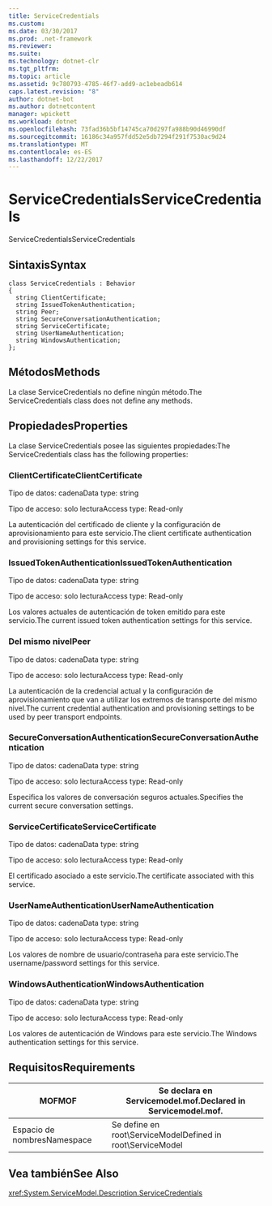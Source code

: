 ```yaml
---
title: ServiceCredentials
ms.custom: 
ms.date: 03/30/2017
ms.prod: .net-framework
ms.reviewer: 
ms.suite: 
ms.technology: dotnet-clr
ms.tgt_pltfrm: 
ms.topic: article
ms.assetid: 9c780793-4785-46f7-add9-ac1ebeadb614
caps.latest.revision: "8"
author: dotnet-bot
ms.author: dotnetcontent
manager: wpickett
ms.workload: dotnet
ms.openlocfilehash: 73fad36b5bf14745ca70d297fa988b90d46990df
ms.sourcegitcommit: 16186c34a957fdd52e5db7294f291f7530ac9d24
ms.translationtype: MT
ms.contentlocale: es-ES
ms.lasthandoff: 12/22/2017
---
```

# <a name="servicecredentials"></a><span data-ttu-id="a57df-102">ServiceCredentials</span><span class="sxs-lookup"><span data-stu-id="a57df-102">ServiceCredentials</span></span>
<span data-ttu-id="a57df-103">ServiceCredentials</span><span class="sxs-lookup"><span data-stu-id="a57df-103">ServiceCredentials</span></span>  
  
## <a name="syntax"></a><span data-ttu-id="a57df-104">Sintaxis</span><span class="sxs-lookup"><span data-stu-id="a57df-104">Syntax</span></span>  
  
```  
class ServiceCredentials : Behavior  
{  
  string ClientCertificate;  
  string IssuedTokenAuthentication;  
  string Peer;  
  string SecureConversationAuthentication;  
  string ServiceCertificate;  
  string UserNameAuthentication;  
  string WindowsAuthentication;  
};  
```  
  
## <a name="methods"></a><span data-ttu-id="a57df-105">Métodos</span><span class="sxs-lookup"><span data-stu-id="a57df-105">Methods</span></span>  
 <span data-ttu-id="a57df-106">La clase ServiceCredentials no define ningún método.</span><span class="sxs-lookup"><span data-stu-id="a57df-106">The ServiceCredentials class does not define any methods.</span></span>  
  
## <a name="properties"></a><span data-ttu-id="a57df-107">Propiedades</span><span class="sxs-lookup"><span data-stu-id="a57df-107">Properties</span></span>  
 <span data-ttu-id="a57df-108">La clase ServiceCredentials posee las siguientes propiedades:</span><span class="sxs-lookup"><span data-stu-id="a57df-108">The ServiceCredentials class has the following properties:</span></span>  
  
### <a name="clientcertificate"></a><span data-ttu-id="a57df-109">ClientCertificate</span><span class="sxs-lookup"><span data-stu-id="a57df-109">ClientCertificate</span></span>  
 <span data-ttu-id="a57df-110">Tipo de datos: cadena</span><span class="sxs-lookup"><span data-stu-id="a57df-110">Data type: string</span></span>  
  
 <span data-ttu-id="a57df-111">Tipo de acceso: solo lectura</span><span class="sxs-lookup"><span data-stu-id="a57df-111">Access type: Read-only</span></span>  
  
 <span data-ttu-id="a57df-112">La autenticación del certificado de cliente y la configuración de aprovisionamiento para este servicio.</span><span class="sxs-lookup"><span data-stu-id="a57df-112">The client certificate authentication and provisioning settings for this service.</span></span>  
  
### <a name="issuedtokenauthentication"></a><span data-ttu-id="a57df-113">IssuedTokenAuthentication</span><span class="sxs-lookup"><span data-stu-id="a57df-113">IssuedTokenAuthentication</span></span>  
 <span data-ttu-id="a57df-114">Tipo de datos: cadena</span><span class="sxs-lookup"><span data-stu-id="a57df-114">Data type: string</span></span>  
  
 <span data-ttu-id="a57df-115">Tipo de acceso: solo lectura</span><span class="sxs-lookup"><span data-stu-id="a57df-115">Access type: Read-only</span></span>  
  
 <span data-ttu-id="a57df-116">Los valores actuales de autenticación de token emitido para este servicio.</span><span class="sxs-lookup"><span data-stu-id="a57df-116">The current issued token authentication settings for this service.</span></span>  
  
### <a name="peer"></a><span data-ttu-id="a57df-117">Del mismo nivel</span><span class="sxs-lookup"><span data-stu-id="a57df-117">Peer</span></span>  
 <span data-ttu-id="a57df-118">Tipo de datos: cadena</span><span class="sxs-lookup"><span data-stu-id="a57df-118">Data type: string</span></span>  
  
 <span data-ttu-id="a57df-119">Tipo de acceso: solo lectura</span><span class="sxs-lookup"><span data-stu-id="a57df-119">Access type: Read-only</span></span>  
  
 <span data-ttu-id="a57df-120">La autenticación de la credencial actual y la configuración de aprovisionamiento que van a utilizar los extremos de transporte del mismo nivel.</span><span class="sxs-lookup"><span data-stu-id="a57df-120">The current credential authentication and provisioning settings to be used by peer transport endpoints.</span></span>  
  
### <a name="secureconversationauthentication"></a><span data-ttu-id="a57df-121">SecureConversationAuthentication</span><span class="sxs-lookup"><span data-stu-id="a57df-121">SecureConversationAuthentication</span></span>  
 <span data-ttu-id="a57df-122">Tipo de datos: cadena</span><span class="sxs-lookup"><span data-stu-id="a57df-122">Data type: string</span></span>  
  
 <span data-ttu-id="a57df-123">Tipo de acceso: solo lectura</span><span class="sxs-lookup"><span data-stu-id="a57df-123">Access type: Read-only</span></span>  
  
 <span data-ttu-id="a57df-124">Especifica los valores de conversación seguros actuales.</span><span class="sxs-lookup"><span data-stu-id="a57df-124">Specifies the current secure conversation settings.</span></span>  
  
### <a name="servicecertificate"></a><span data-ttu-id="a57df-125">ServiceCertificate</span><span class="sxs-lookup"><span data-stu-id="a57df-125">ServiceCertificate</span></span>  
 <span data-ttu-id="a57df-126">Tipo de datos: cadena</span><span class="sxs-lookup"><span data-stu-id="a57df-126">Data type: string</span></span>  
  
 <span data-ttu-id="a57df-127">Tipo de acceso: solo lectura</span><span class="sxs-lookup"><span data-stu-id="a57df-127">Access type: Read-only</span></span>  
  
 <span data-ttu-id="a57df-128">El certificado asociado a este servicio.</span><span class="sxs-lookup"><span data-stu-id="a57df-128">The certificate associated with this service.</span></span>  
  
### <a name="usernameauthentication"></a><span data-ttu-id="a57df-129">UserNameAuthentication</span><span class="sxs-lookup"><span data-stu-id="a57df-129">UserNameAuthentication</span></span>  
 <span data-ttu-id="a57df-130">Tipo de datos: cadena</span><span class="sxs-lookup"><span data-stu-id="a57df-130">Data type: string</span></span>  
  
 <span data-ttu-id="a57df-131">Tipo de acceso: solo lectura</span><span class="sxs-lookup"><span data-stu-id="a57df-131">Access type: Read-only</span></span>  
  
 <span data-ttu-id="a57df-132">Los valores de nombre de usuario/contraseña para este servicio.</span><span class="sxs-lookup"><span data-stu-id="a57df-132">The username/password settings for this service.</span></span>  
  
### <a name="windowsauthentication"></a><span data-ttu-id="a57df-133">WindowsAuthentication</span><span class="sxs-lookup"><span data-stu-id="a57df-133">WindowsAuthentication</span></span>  
 <span data-ttu-id="a57df-134">Tipo de datos: cadena</span><span class="sxs-lookup"><span data-stu-id="a57df-134">Data type: string</span></span>  
  
 <span data-ttu-id="a57df-135">Tipo de acceso: solo lectura</span><span class="sxs-lookup"><span data-stu-id="a57df-135">Access type: Read-only</span></span>  
  
 <span data-ttu-id="a57df-136">Los valores de autenticación de Windows para este servicio.</span><span class="sxs-lookup"><span data-stu-id="a57df-136">The Windows authentication settings for this service.</span></span>  
  
## <a name="requirements"></a><span data-ttu-id="a57df-137">Requisitos</span><span class="sxs-lookup"><span data-stu-id="a57df-137">Requirements</span></span>  
  
|<span data-ttu-id="a57df-138">MOF</span><span class="sxs-lookup"><span data-stu-id="a57df-138">MOF</span></span>|<span data-ttu-id="a57df-139">Se declara en Servicemodel.mof.</span><span class="sxs-lookup"><span data-stu-id="a57df-139">Declared in Servicemodel.mof.</span></span>|  
|---------|-----------------------------------|  
|<span data-ttu-id="a57df-140">Espacio de nombres</span><span class="sxs-lookup"><span data-stu-id="a57df-140">Namespace</span></span>|<span data-ttu-id="a57df-141">Se define en root\ServiceModel</span><span class="sxs-lookup"><span data-stu-id="a57df-141">Defined in root\ServiceModel</span></span>|  
  
## <a name="see-also"></a><span data-ttu-id="a57df-142">Vea también</span><span class="sxs-lookup"><span data-stu-id="a57df-142">See Also</span></span>  
 <xref:System.ServiceModel.Description.ServiceCredentials>
